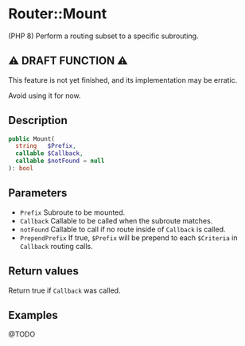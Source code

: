 # Router::Mount

(PHP 8)
Perform a routing subset to a specific subrouting.

## :warning: DRAFT FUNCTION :warning:

This feature is not yet finished, and its implementation may be erratic.

Avoid using it for now.

## Description

```php
public Mount(
  string   $Prefix,
  callable $Callback,
  callable $notFound = null
): bool
```

## Parameters

- `Prefix`
  Subroute to be mounted.
- `Callback`
  Callable to be called when the subroute matches.
- `notFound`
  Callable to call if no route inside of `Callback` is called.
- `PrependPrefix`
  If true, `$Prefix` will be prepend to each `$Criteria` in `Callback` routing
  calls.

## Return values

Return true if `Callback` was called.

## Examples

@TODO
